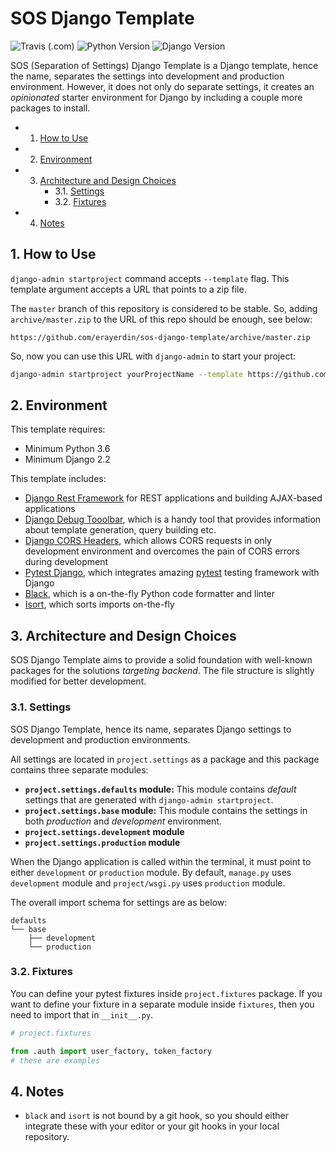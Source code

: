 # SOS Django Template

![Travis (.com)](https://img.shields.io/travis/com/erayerdin/sos-django-template/master.svg)
![Python Version](https://img.shields.io/badge/-python%203.6%2B-blue.svg)
![Django Version](https://img.shields.io/badge/-django%202.2%2B-0C4B33.svg)

SOS (Separation of Settings) Django Template is a Django
template, hence the name, separates the settings into
development and production environment. However, it does
not only do separate settings, it creates an
_opinionated_ starter environment for Django by
including a couple more packages to install.

<!-- vscode-markdown-toc -->

- 1. [How to Use](#HowtoUse)
- 2. [Environment](#Environment)
- 3. [Architecture and Design Choices](#ArchitectureandDesignChoices)
     - 3.1. [Settings](#Settings)
     - 3.2. [Fixtures](#Fixtures)
- 4. [Notes](#Notes)

<!-- vscode-markdown-toc-config
	numbering=true
	autoSave=true
	/vscode-markdown-toc-config -->
<!-- /vscode-markdown-toc -->

## 1. <a name='HowtoUse'></a>How to Use

`django-admin startproject` command accepts `--template`
flag. This template argument accepts a URL that points
to a zip file.

The `master` branch of this repository is considered to
be stable. So, adding `archive/master.zip` to the URL of
this repo should be enough, see below:

```
https://github.com/erayerdin/sos-django-template/archive/master.zip
```

So, now you can use this URL with `django-admin` to
start your project:

```bash
django-admin startproject yourProjectName --template https://github.com/erayerdin/sos-django-template/archive/master.zip
```

## 2. <a name='Environment'></a>Environment

This template requires:

- Minimum Python 3.6
- Minimum Django 2.2

This template includes:

- [Django Rest Framework](http://django-rest-framework.org/) for REST applications and building AJAX-based applications
- [Django Debug Tooolbar](https://django-debug-toolbar.readthedocs.io/en/latest/installation.html#getting-the-code), which is a handy tool that provides information about template generation, query building etc.
- [Django CORS Headers](https://github.com/ottoyiu/django-cors-headers), which allows CORS requests in only development environment and overcomes the pain of CORS errors during development
- [Pytest Django](https://pytest-django.readthedocs.io/en/latest/), which integrates amazing [pytest](https://docs.pytest.org/en/latest/) testing framework with Django
- [Black](https://black.readthedocs.io/en/stable/), which is a on-the-fly Python code formatter and linter
- [Isort](https://isort.readthedocs.io/en/latest/), which sorts imports on-the-fly

## 3. <a name='ArchitectureandDesignChoices'></a>Architecture and Design Choices

SOS Django Template aims to provide a solid foundation
with well-known packages for the solutions
_targeting backend_. The file structure is slightly
modified for better development.

### 3.1. <a name='Settings'></a>Settings

SOS Django Template, hence its name, separates Django
settings to development and production environments.

All settings are located in `project.settings` as
a package and this package contains three separate
modules:

- **`project.settings.defaults` module:** This module
  contains _default_ settings that are generated with
  `django-admin startproject`.
- **`project.settings.base` module:** This module
  contains the settings in both _production_ and
  _development_ environment.
- **`project.settings.development` module**
- **`project.settings.production` module**

When the Django application is called within the
terminal, it must point to either `development` or
`production` module. By default, `manage.py` uses
`development` module and `project/wsgi.py` uses
`production` module.

The overall import schema for settings are as below:

```
defaults
└── base
    ├── development
    └── production
```

### 3.2. <a name='Fixtures'></a>Fixtures

You can define your pytest fixtures inside
`project.fixtures` package. If you want to define your
fixture in a separate module inside `fixtures`, then
you need to import that in `__init__.py`.

```python
# project.fixtures

from .auth import user_factory, token_factory
# these are examples
```

## 4. <a name='Notes'></a>Notes

- `black` and `isort` is not bound by a git hook, so
  you should either integrate these with your editor or
  your git hooks in your local repository.
